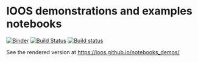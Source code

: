 # IOOS demonstrations and examples notebooks

[![Binder](http://mybinder.org/badge.svg)](http://mybinder.org/repo/ioos/notebooks_demos) [![Build Status](https://travis-ci.org/ioos/notebooks_demos.svg?branch=master)](https://travis-ci.org/ioos/notebooks_demos) [![Build status](https://ci.appveyor.com/api/projects/status/0k2b8eurfg435xws/branch/master?svg=true)](https://ci.appveyor.com/project/ocefpaf/notebooks-demos/branch/master)


See the rendered version at https://ioos.github.io/notebooks_demos/
